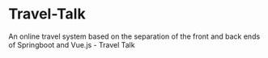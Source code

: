 # Travel-Talk
An online travel system based on the separation of the front and back ends of Springboot and Vue.js - Travel Talk
